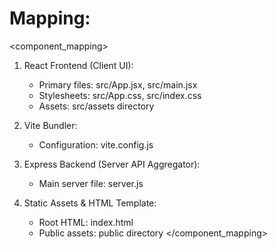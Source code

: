 # Mapping:

<component_mapping>
1. React Frontend (Client UI): 
   - Primary files: src/App.jsx, src/main.jsx
   - Stylesheets: src/App.css, src/index.css
   - Assets: src/assets directory

2. Vite Bundler:
   - Configuration: vite.config.js

3. Express Backend (Server API Aggregator): 
   - Main server file: server.js

4. Static Assets & HTML Template:
   - Root HTML: index.html
   - Public assets: public directory
</component_mapping>
